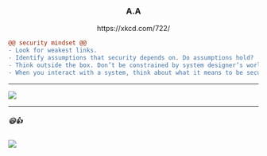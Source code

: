 <h3 align="center">
A.A
</h1>

<p align="center">
https://xkcd.com/722/
</p>

```diff
@@ security mindset @@
- Look for weakest links.
- Identify assumptions that security depends on. Do assumptions hold?
- Think outside the box. Don’t be constrained by system designer’s worldview.
- When you interact with a system, think about what it means to be secure, and how it might be exploited.
```

<hr>
<img aligh="center" src="https://aster-readme.vercel.app/api/top-langs/?username=ayubatif&exclude_lang=html&layout=compact">
<hr>

##### 😃👍

<img align="center" src="https://github-readme-stats.vercel.app/api?username=ayubatif&theme=highcontrast&show_icons=true">
